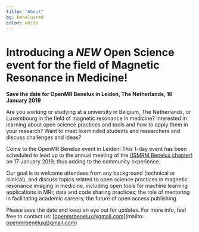 ```yaml
---
title: "About"	
bg: beneluxred
color: white
---
```

	
# Introducing a _NEW_ Open Science event for the field of Magnetic Resonance in Medicine!

**Save the date for OpenMR Benelux in Leiden, The Netherlands, 16 January 2019**

Are you working or studying at a university in Belgium, The Netherlands, or Luxembourg in the field of magnetic resonance in medicine?
Interested in learning about open science practices and tools and how to apply them in your research?
Want to meet likeminded students and researchers and discuss challenges and ideas?


Come to the OpenMR Benelux event in Leiden! This 1-day event has been scheduled to lead up to the annual meeting of the [(ISMRM Benelux chapter)](http://www.ismrm-benelux.org/) on 17 January 2019, thus adding to the community experience. 

Our goal is to welcome attendees from any background (technical or clinical), and discuss topics related to open science practices in magnetic resonance imaging in medicine, including open tools for machine learning applications in MRI; data and code sharing practices; the role of mentoring in facilitating academic careers; the future of open access publishing.

Please save the date and keep an eye out for updates. For more info, feel free to contact us: [openmrbenelux@gmail.com](mailto: openmrbenelux@gmail.com)





